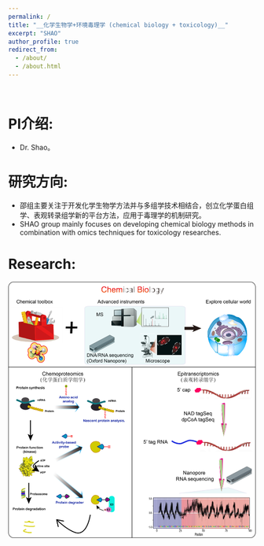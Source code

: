 ```yaml
---
permalink: /
title: "__化学生物学+环境毒理学 (chemical biology + toxicology)__"
excerpt: "SHAO"
author_profile: true
redirect_from: 
  - /about/
  - /about.html
---
```

<br />
          
# __PI介绍:__   
* Dr. Shao。  

# __研究方向:__   
* 邵组主要关注于开发化学生物学方法并与多组学技术相结合，创立化学蛋白组学、表观转录组学新的平台方法，应用于毒理学的机制研究。      
* SHAO group mainly focuses on developing chemical biology methods in combination with omics techniques for toxicology researches.  

# __Research:__    
![chemical biology](/images/ChemBio.png)
